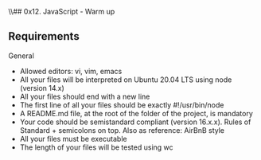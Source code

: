 \\\\## 0x12. JavaScript - Warm up

## Requirements
General
- Allowed editors: vi, vim, emacs
-  All your files will be interpreted on Ubuntu 20.04 LTS using node (version 14.x)
-  All your files should end with a new line
-  The first line of all your files should be exactly #!/usr/bin/node
-  A README.md file, at the root of the folder of the project, is mandatory
-  Your code should be semistandard compliant (version 16.x.x). Rules of Standard + semicolons on top. Also as reference: AirBnB style
-  All your files must be executable
-  The length of your files will be tested using wc


